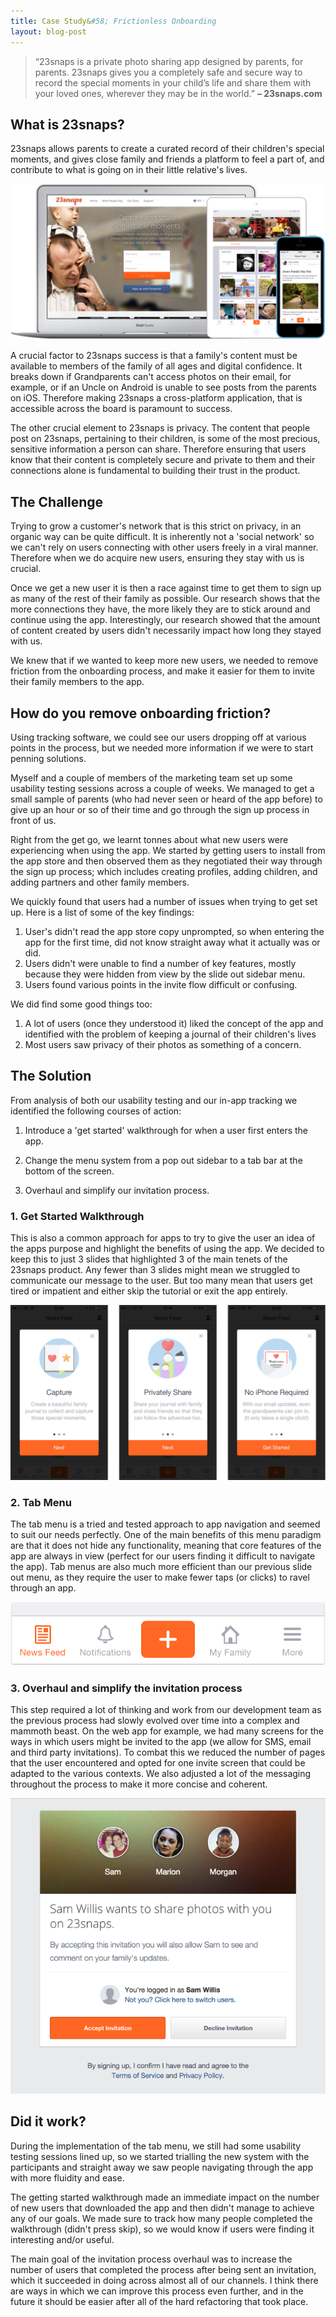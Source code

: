 ```yaml
---
title: Case Study&#58; Frictionless Onboarding
layout: blog-post
---
```


> “23snaps is a private photo sharing app designed by parents, for parents. 23snaps gives you a completely safe and secure way to record the special moments in your child’s life and share them with your loved ones, wherever they may be in the world.” **– 23snaps.com**

## What is 23snaps?

23snaps allows parents to create a curated record of their children's special moments, and gives close family and friends a platform to feel a part of, and contribute to what is going on in their little relative's lives.

<img class="post-image" src="../images/23snaps-devices.png">

A crucial factor to 23snaps success is that a family's content must be available to members of the family of all ages and digital confidence. It breaks down if Grandparents can't access photos on their email, for example, or if an Uncle on Android is unable to see posts from the parents on iOS. Therefore making 23snaps a cross-platform application, that is accessible across the board is paramount to success.

The other crucial element to 23snaps is privacy. The content that people post on 23snaps, pertaining to their children, is some of the most precious, sensitive information a person can share. Therefore ensuring that users know that their content is completely secure and private to them and their connections alone is fundamental to building their trust in the product.

## The Challenge
Trying to grow a customer's network that is this strict on privacy, in an organic way can be quite difficult. It is inherently not a 'social network' so we can't rely on users connecting with other users freely in a viral manner. Therefore when we do acquire new users, ensuring they stay with us is crucial.

Once we get a new user it is then a race against time to get them to sign up as many of the rest of their family as possible.    Our research shows that the more connections they have, the more likely they are to stick around and continue using the app. Interestingly, our research showed that the amount of content created by users didn't necessarily impact how long they stayed with us.

We knew that if we wanted to keep more new users, we needed to remove friction from the onboarding process, and make it easier for them to invite their family members to the app.

## How do you remove onboarding friction?
Using tracking software, we could see our users dropping off at various points in the process, but we needed more information if we were to start penning solutions.

Myself and a couple of members of the marketing team set up some usability testing sessions across a couple of weeks. We managed to get a small sample of parents (who had never seen or heard of the app before) to give up an hour or so of their time and go through the sign up process in front of us.

Right from the get go, we learnt tonnes about what new users were experiencing when using the app. We started by getting users to install from the app store and then observed them as they negotiated their way through the sign up process; which includes creating profiles, adding children, and adding partners and other family members.

We quickly found that users had a number of issues when trying to get set up. Here is a list of some of the key findings:

1. User's didn't read the app store copy unprompted, so when entering the app for the first time, did not know straight away what it actually was or did.
2. Users didn't were unable to find a number of key features, mostly because they were hidden from view by the slide out sidebar menu.
3. Users found various points in the invite flow difficult or confusing.

We did find some good things too:

1. A lot of users (once they understood it) liked the concept of the app and identified with the problem of keeping a journal of their children's lives
2. Most users saw privacy of their photos as something of a concern.

## The Solution
From analysis of both our usability testing and our in-app tracking we identified the following courses of action:

1. Introduce a 'get started' walkthrough for when a user first enters the app.

2. Change the menu system from a pop out sidebar to a tab bar at the bottom of the screen.

3. Overhaul and simplify our invitation process.

### 1. Get Started Walkthrough
This is also a common approach for apps to try to give the user an idea of the apps purpose and highlight the benefits of using the app. We decided to keep this to just 3 slides that highlighted 3 of the main tenets of the 23snaps product. Any fewer than 3 slides might mean we struggled to communicate our message to the user. But too many mean that users get tired or impatient and either skip the tutorial or exit the app entirely.

<img class="post-image" src="../images/23snaps-welcome-screens.png">

### 2. Tab Menu
The tab menu is a tried and tested approach to app navigation and seemed to suit our needs perfectly. One of the main benefits of this menu paradigm are that it does not hide any functionality, meaning that core features of the app are always in view (perfect for our users finding it difficult to navigate the app). Tab menus are also much more efficient than our previous slide out menu, as they require the user to make fewer taps (or clicks) to ravel through an app.

<img class="post-image" src="../images/23snaps-tab-menu.png">

### 3. Overhaul and simplify the invitation process
This step required a lot of thinking and work from our development team as the previous process had slowly evolved over time into a complex and mammoth beast. On the web app for example, we had many screens for the ways in which users might be invited to the app (we allow for SMS, email and third party invitations). To combat this we reduced the number of pages that the user encountered and opted for one invite screen that could be adapted to the various contexts. We also adjusted a lot of the messaging throughout the process to make it more concise and coherent.

<img class="post-image" src="../images/23snaps-invite-screen.png">

## Did it work?
During the implementation of the tab menu, we still had some usability testing sessions lined up, so we started trialling the new system with the participants and straight away we saw people navigating through the app with more fluidity and ease.

The getting started walkthrough made an immediate impact on the number of new users that downloaded the app and then didn't manage to achieve any of our goals. We made sure to track how many people completed the walkthrough (didn't press skip), so we would know if users were finding it interesting and/or useful.

The main goal of the invitation process overhaul was to increase the number of users that completed the process after being sent an invitation, which it succeeded in doing across almost all of our channels. I think there are ways in which we can improve this process even further, and in the future it should be easier after all of the hard refactoring that took place.
